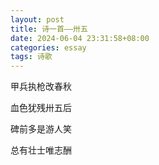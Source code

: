 ```yaml
---
layout: post
title: 诗一首——卅五
date: 2024-06-04 23:31:58+08:00
categories: essay
tags: 诗歌
---
```


甲兵执枪改春秋  

血色犹残卅五后  

碑前多是游人笑  

总有壮士唯志酬  
